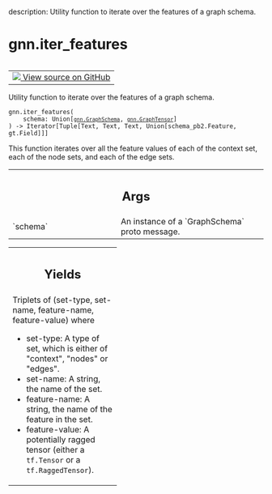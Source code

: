 description: Utility function to iterate over the features of a graph schema.

<div itemscope itemtype="http://developers.google.com/ReferenceObject">
<meta itemprop="name" content="gnn.iter_features" />
<meta itemprop="path" content="Stable" />
</div>

# gnn.iter_features

<!-- Insert buttons and diff -->

<table class="tfo-notebook-buttons tfo-api nocontent" align="left">
<td>
  <a target="_blank" href="https://github.com/tensorflow/gnn/tree/master/tensorflow_gnn/graph/schema_utils.py#L176-L203">
    <img src="https://www.tensorflow.org/images/GitHub-Mark-32px.png" />
    View source on GitHub
  </a>
</td>
</table>



Utility function to iterate over the features of a graph schema.

<pre class="devsite-click-to-copy prettyprint lang-py tfo-signature-link">
<code>gnn.iter_features(
    schema: Union[<a href="../gnn/GraphSchema.md"><code>gnn.GraphSchema</code></a>, <a href="../gnn/GraphTensor.md"><code>gnn.GraphTensor</code></a>]
) -> Iterator[Tuple[Text, Text, Text, Union[schema_pb2.Feature, gt.Field]]]
</code></pre>



<!-- Placeholder for "Used in" -->

This function iterates over all the feature values of each of the context set,
each of the node sets, and each of the edge sets.

<!-- Tabular view -->
 <table class="responsive fixed orange">
<colgroup><col width="214px"><col></colgroup>
<tr><th colspan="2"><h2 class="add-link">Args</h2></th></tr>

<tr>
<td>
`schema`
</td>
<td>
An instance of a `GraphSchema` proto message.
</td>
</tr>
</table>



<!-- Tabular view -->
 <table class="responsive fixed orange">
<colgroup><col width="214px"><col></colgroup>
<tr><th colspan="2"><h2 class="add-link">Yields</h2></th></tr>
<tr class="alt">
<td colspan="2">
Triplets of (set-type, set-name, feature-name, feature-value) where

* set-type: A type of set, which is either of "context", "nodes" or "edges".
* set-name: A string, the name of the set.
* feature-name: A string, the name of the feature in the set.
* feature-value: A potentially ragged tensor (either a `tf.Tensor` or a
  `tf.RaggedTensor`).
</td>
</tr>

</table>


